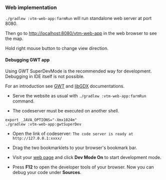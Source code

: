 ### Web implementation

`./gradlew :vtm-web-app:farmRun` will run standalone web server at port 8080.

Then go to [http://localhost:8080/vtm-web-app](http://localhost:8080/vtm-web-app) in the web browser to see the map.

Hold right mouse button to change view direction.


#### Debugging GWT app

Using GWT SuperDevMode is the recommended way for development. Debugging in IDE itself is not possible.

For an introduction see [GWT](http://www.gwtproject.org/articles/superdevmode.html) and [libGDX](http://www.badlogicgames.com/wordpress/?p=3073) documentations.

- Serve the website as usual with `./gradlew :vtm-web-app:farmRun` command.

- The codeserver must be executed on another shell.
```
export _JAVA_OPTIONS="-Xmx1024m"
./gradlew :vtm-web-app:gwtSuperDev
```

- Open the link of codeserver: `The code server is ready at http://127.0.0.1:xxxx/`

- Drag the two bookmarklets to your browser's bookmark bar.

- Visit your [web page](http://localhost:8080/vtm-web-app) and click **Dev Mode On** to start development mode.

- Press **F12** to open the developer tools of your browser. Now you can debug your code under **Sources**.